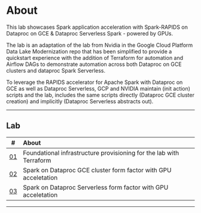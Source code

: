 # About

This lab showcases Spark application acceleration with Spark-RAPIDS on Dataproc on GCE & Dataproc Serverless Spark - powered by GPUs. 

The lab is an adaptation of the lab from Nvidia in the Google Cloud Platform Data Lake Modernization repo that has been simplified to provide a quickstart experience with the addition of Terraform for automation and Airflow DAGs to demonstrate automation across both Dataproc on GCE clusters and dataproc Spark Serverless. 

To leverage the RAPIDS accelerator for Apache Spark with Dataproc on GCE as well as Dataproc Serverless, GCP and NVIDIA maintain (init action) scripts and the lab, includes the same scripts directly (Dataproc GCE cluster creation) and implicitly (Dataproc Serverless abstracts out). 

<hr>

## Lab

| # | About | 
| -- | :--- |  
| [01](Lab-Module-01.md) |  Foundational infrastructure provisioning for the lab with Terraform | 
| [02](Lab-Module-02.md) |  Spark on Dataproc GCE cluster form factor with GPU acceletation | 
| [03](Lab-Module-03.md) |  Spark on Dataproc Serverless form factor with GPU acceletation | 


<hr>
